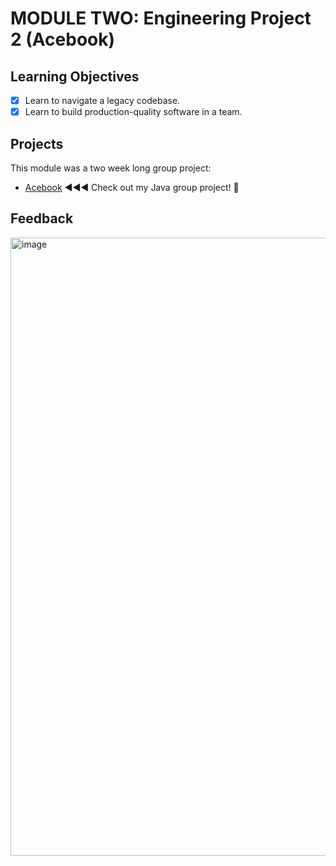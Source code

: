 # MODULE TWO: Engineering Project 2 (Acebook)

## Learning Objectives

- [x] Learn to navigate a legacy codebase.
- [x] Learn to build production-quality software in a team.

## Projects
This module was a two week long group project:
- [Acebook](https://github.com/NatalieJClark/acebook) ◀︎◀︎◀︎  Check out my Java group project! 🚀

## Feedback
<img width="989" alt="image" src="https://github.com/NatalieJClark/my-makers-journey/assets/107806810/22677e45-e94e-44da-a2e6-55905a713efa">

